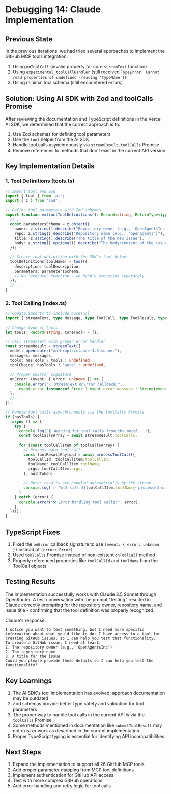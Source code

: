 # Debugging 14: Claude Implementation

## Previous State

In the previous iterations, we had tried several approaches to implement the GitHub MCP tools integration:

1. Using `onToolCall` (invalid property for core `streamText` function)
2. Using `experimental_toolCallHandler` (still received `TypeError: Cannot read properties of undefined (reading 'typeName')`)
3. Using minimal tool schema (still encountered errors)

## Solution: Using AI SDK with Zod and toolCalls Promise

After reviewing the documentation and TypeScript definitions in the Vercel AI SDK, we determined that the correct approach is to:

1. Use Zod schemas for defining tool parameters
2. Use the `tool` helper from the AI SDK
3. Handle tool calls asynchronously via `streamResult.toolCalls` Promise
4. Remove references to methods that don't exist in the current API version

## Key Implementation Details

### 1. Tool Definitions (tools.ts)

```typescript
// Import tool and Zod
import { tool } from 'ai';
import { z } from 'zod';

// Define tool parameters with Zod schemas
export function extractToolDefinitions(): Record<string, ReturnType<typeof tool>> {
  // ...
  const parametersSchema = z.object({
    owner: z.string().describe("Repository owner (e.g., 'OpenAgentsInc')"),
    repo: z.string().describe("Repository name (e.g., 'openagents')"),
    title: z.string().describe("The title of the new issue"),
    body: z.string().optional().describe("The body/content of the issue (optional)"),
  });

  // Create tool definition with the SDK's tool helper
  toolDefinitions[toolName] = tool({
    description: toolDescription,
    parameters: parametersSchema,
    // No 'execute' function - we handle execution separately
  });
  // ...
}
```

### 2. Tool Calling (index.ts)

```typescript
// Update imports to include CoreTool
import { streamText, type Message, type ToolCall, type ToolResult, type CoreTool } from "ai";

// Change type of tools 
let tools: Record<string, CoreTool> = {};

// Call streamText with proper error handler
const streamResult = streamText({
  model: openrouter("anthropic/claude-3.5-sonnet"),
  messages: messages,
  tools: hasTools ? tools : undefined,
  toolChoice: hasTools ? 'auto' : undefined,
  
  // Proper onError signature
  onError: (event: { error: unknown }) => {
    console.error("💥 streamText onError callback:", 
      event.error instanceof Error ? event.error.message : String(event.error));
  },
  // ...
});

// Handle tool calls asynchronously via the toolCalls Promise
if (hasTools) {
  (async () => {
    try {
      console.log("👂 Waiting for tool calls from the model...");
      const toolCallsArray = await streamResult.toolCalls;
      
      for (const toolCallItem of toolCallsArray) {
        // Process each tool call
        const toolResultPayload = await processToolCall({
          toolCallId: toolCallItem.toolCallId,
          toolName: toolCallItem.toolName,
          args: toolCallItem.args,
        }, authToken);
        
        // Note: results are handled automatically by the stream
        console.log(`✅ Tool call ${toolCallItem.toolName} processed successfully`);
      }
    } catch (error) {
      console.error("❌ Error handling tool calls:", error);
    }
  })();
}
```

## TypeScript Fixes

1. Fixed the `onError` callback signature to use `(event: { error: unknown })` instead of `(error: Error)`
2. Used `toolCalls` Promise instead of non-existent `onToolCall` method
3. Properly referenced properties like `toolCallId` and `toolName` from the ToolCall objects

## Testing Results

The implementation successfully works with Claude 3.5 Sonnet through OpenRouter. A test conversation with the prompt "testing" resulted in Claude correctly prompting for the repository owner, repository name, and issue title - confirming that the tool definition was properly recognized.

Claude's response:
```
I notice you want to test something, but I need more specific information about what you'd like to do. I have access to a tool for creating GitHub issues, so I can help you test that functionality.
To create a GitHub issue, I need at least:
1. The repository owner (e.g., 'OpenAgentsInc')
2. The repository name
3. A title for the issue
Could you please provide these details so I can help you test the functionality?
```

## Key Learnings

1. The AI SDK's tool implementation has evolved; approach documentation may be outdated
2. Zod schemas provide better type safety and validation for tool parameters
3. The proper way to handle tool calls in the current API is via the `toolCalls` Promise
4. Some methods mentioned in documentation like `submitToolResult` may not exist or work as described in the current implementation
5. Proper TypeScript typing is essential for identifying API incompatibilities

## Next Steps

1. Expand the implementation to support all 26 GitHub MCP tools
2. Add proper parameter mapping from MCP tool definitions
3. Implement authentication for GitHub API access
4. Test with more complex GitHub operations
5. Add error handling and retry logic for tool calls